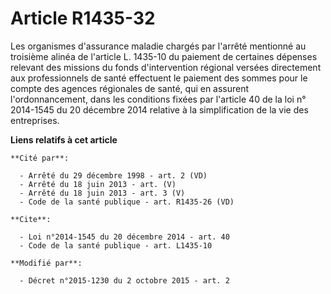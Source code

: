 # Article R1435-32

Les organismes d'assurance maladie chargés par l'arrêté mentionné au troisième alinéa de l'article L. 1435-10 du paiement de
certaines dépenses relevant des missions du fonds d'intervention régional versées directement aux professionnels de santé
effectuent le paiement des sommes pour le compte des agences régionales de santé, qui en assurent l'ordonnancement, dans les
conditions fixées par l'article 40 de la loi n° 2014-1545 du 20 décembre 2014 relative à la simplification de la vie des
entreprises.

**Liens relatifs à cet article**

	**Cité par**:

	  - Arrêté du 29 décembre 1998 - art. 2 (VD)
	  - Arrêté du 18 juin 2013 - art. (V)
	  - Arrêté du 18 juin 2013 - art. 3 (V)
	  - Code de la santé publique - art. R1435-26 (VD)

	**Cite**:

	  - Loi n°2014-1545 du 20 décembre 2014 - art. 40
	  - Code de la santé publique - art. L1435-10

	**Modifié par**:

	  - Décret n°2015-1230 du 2 octobre 2015 - art. 2
